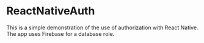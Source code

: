 # ReactNativeAuth  

This is a simple demonstration of the use of authorization with React Native. The app uses Firebase for a database role.